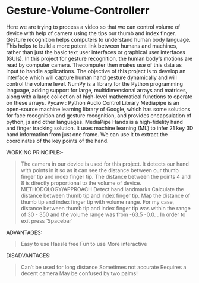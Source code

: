 # Gesture-Volume-Controllerr
Here we are trying to process a video so that we can control volume of device with help of camera using the tips our thumb and index finger.
Gesture recognition helps computers to understand human body language. This helps to build a more potent link between humans and machines, rather than just the basic text user interfaces or graphical user interfaces (GUIs). In this project for gesture recognition, the human body’s motions are read by computer camera. Thecomputer then makes use of this data as input to handle applications. The objective of this project is to develop an interface which will capture human hand gesture dynamically and will control the volume level.
NumPy is a library for the Python programming language, adding support for large, multidimensional arrays and matrices, along with a large collection of high-level mathematical functions to operate on these arrays.
Pycaw : Python Audio Control Library
Mediapipe is an open-source machine learning library of Google, which has some solutions for face recognition and gesture recognition, and provides encapsulation of python, js and other languages. MediaPipe Hands is a high-fidelity hand and finger tracking solution. It uses machine learning (ML) to infer 21 key 3D hand information from just one frame. We can use it to extract the coordinates of the key points of the hand.

WORKING PRINCIPLE:-
>The camera in our device is used for this project.
>It detects our hand with points in it so as it can see the distance between our thumb finger tip and index finger tip.
>The distance between the points 4 and 8 is directly proportional to the volume of device.
METHODOLOGY/APPROACH
>    Detect hand landmarks
>    Calculate the distance between thumb tip and index finger tip.
>    Map the distance of thumb tip and index finger tip with volume range. For my case, distance between thumb tip and index finger tip was within the range of 30 - 350 and the volume range was from -63.5 -0.0.
. In order to exit press ‘Spacebar'

 ADVANTAGES:
>    Easy to use
>    Hassle free
>    Fun to use
>    More interactive
>
DISADVANTAGES:
>    Can’t be used for long distance
>    Sometimes not accurate
>    Requires a decent camera
>    May be confused by two palms!



















